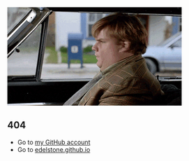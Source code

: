 <img class="gif" alt="What'd you do?" src="/whatd-you-do.gif">

## 404

- Go to [my GitHub account](https://github.com/edelstone)
- Go to [edelstone.github.io](/)
